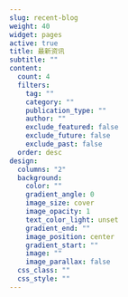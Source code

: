 ```yaml
---
slug: recent-blog
weight: 40
widget: pages
active: true
title: 最新资讯
subtitle: ""
content:
  count: 4
  filters:
    tag: ""
    category: ""
    publication_type: ""
    author: ""
    exclude_featured: false
    exclude_future: false
    exclude_past: false
  order: desc
design:
  columns: "2"
  background:
    color: ""
    gradient_angle: 0
    image_size: cover
    image_opacity: 1
    text_color_light: unset
    gradient_end: ""
    image_position: center
    gradient_start: ""
    image: ""
    image_parallax: false
  css_class: ""
  css_style: ""
---
```

